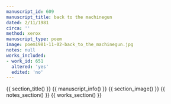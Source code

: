 ```yaml
---
manuscript_id: 609
manuscript_title: back to the machinegun
dated: 2/11/1981
circa: ''
method: xerox
manuscript_type: poem
image: poem1981-11-02-back_to_the_machinegun.jpg
notes: null
works_included:
- work_id: 651
  altered: 'yes'
  edited: 'no'
---
```


{{ section_title() }}
{{ manuscript_info() }}
{{ section_image() }}
{{ notes_section() }}
{{ works_section() }}
